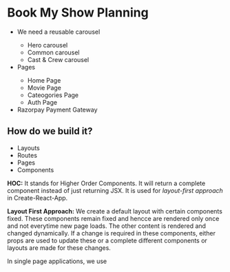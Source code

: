# Book My Show Planning

<ul>
<li>We need a reusable carousel</li>
<ul>
<li>Hero carousel</li>
<li>Common carousel</li>
<li>Cast & Crew carousel</li>
</ul>
<li>Pages</li>
<ul>
<li>Home Page</li>
<li>Movie Page</li>
<li>Cateogories Page</li>
<li>Auth Page</li>
</ul>
<li>Razorpay Payment Gateway</li>
</ul>

## How do we build it?

<ul>
<li>Layouts</li>
<li>Routes</li>
<li>Pages</li>
<li>Components</li>
</ul>

<b>HOC:</b> It stands for Higher Order Components. It will return a complete component instead of just returning JSX. It is used for <i>layout-first approach</i> in Create-React-App.

<b>Layout First Approach:</b> We create a default layout with certain components fixed. These components remain fixed and hencce are rendered only once and not everytime new page loads. The other content is rendered and changed dynamically. If a change is required in these components, either props are used to update these or a complete different components or layouts are made for these changes.

In single page applications, we use 
